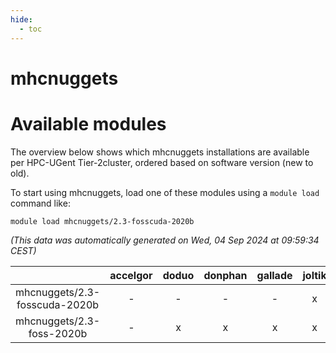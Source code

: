 ```yaml
---
hide:
  - toc
---
```


mhcnuggets
==========

# Available modules


The overview below shows which mhcnuggets installations are available per HPC-UGent Tier-2cluster, ordered based on software version (new to old).

To start using mhcnuggets, load one of these modules using a `module load` command like:

```shell
module load mhcnuggets/2.3-fosscuda-2020b
```

*(This data was automatically generated on Wed, 04 Sep 2024 at 09:59:34 CEST)*  

| |accelgor|doduo|donphan|gallade|joltik|shinx|skitty|
| :---: | :---: | :---: | :---: | :---: | :---: | :---: | :---: |
|mhcnuggets/2.3-fosscuda-2020b|-|-|-|-|x|-|-|
|mhcnuggets/2.3-foss-2020b|-|x|x|x|x|-|x|
